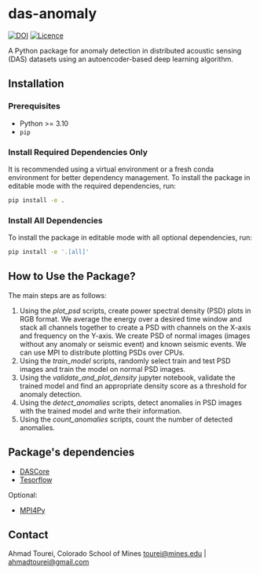 # das-anomaly
[![DOI](https://zenodo.org/badge/823391484.svg)](https://zenodo.org/doi/10.5281/zenodo.12747212)
[![Licence](https://www.gnu.org/graphics/lgplv3-88x31.png)](https://www.gnu.org/licenses/lgpl.html)

A Python package for anomaly detection in distributed acoustic sensing (DAS) datasets using an autoencoder-based deep learning algorithm.

## Installation
### Prerequisites
- Python >= 3.10
- `pip`
### Install Required Dependencies Only
It is recommended using a virtual environment or a fresh conda environment for better dependency management.
To install the package in editable mode with the required dependencies, run:

```bash
pip install -e .
```
### Install All Dependencies 

To install the package in editable mode with all optional dependencies, run:

```bash
pip install -e '.[all]'
```

## How to Use the Package?
The main steps are as follows:
1. Using the _plot_psd_ scripts, create power spectral density (PSD) plots in RGB format. We average the energy over a desired time window and stack all channels together to create a PSD with channels on the X-axis and frequency on the Y-axis. We create PSD of normal images (images without any anomaly or seismic event) and known seismic events. We can use MPI to distribute plotting PSDs over CPUs. 
2. Using the _train_model_ scripts, randomly select train and test PSD images and train the model on normal PSD images. 
3. Using the _validate_and_plot_density_ jupyter notebook, validate the trained model and find an appropriate density score as a threshold for anomaly detection.
4. Using the _detect_anomalies_ scripts, detect anomalies in PSD images with the trained model and write their information.
5. Using the _count_anomalies_ scripts, count the number of detected anomalies.

## Package's dependencies
- [DASCore](https://dascore.org/)
- [Tesorflow](https://www.tensorflow.org/install)

Optional:
- [MPI4Py](https://mpi4py.readthedocs.io/en/stable/install.html)

## Contact
Ahmad Tourei, Colorado School of Mines
tourei@mines.edu | ahmadtourei@gmail.com
